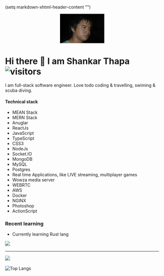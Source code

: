 (setq markdown-xhtml-header-content
      "<style type='text/css'>
a { text-decoration: none; }
a:hover { text-decoration: underline; }
</style>")
<div id="header" align="center">
<!--   <img src="https://media.giphy.com/media/M9gbBd9nbDrOTu1Mqx/giphy.gif" width="100"/> -->
  <img src="smile.gif"/>
</div>

# Hi there 👋 I am Shankar Thapa ![visitors](https://visitor-badge.glitch.me/badge?page_id=shankarthapa.git@github.com:shankarthapa/shankarthapa.git&left_color=green&right_color=red)

<p> I am full-stack software engineer. Love todo coding & travelling, swiming & scuba diving.</p>

#### Technical stack
- MEAN Stack
- MERN Stack
- Anuglar
- ReactJs
- JavaScript
- TypeScript
- CSS3
- NodeJs
- Socket.IO
- MongoDB
- MySQL
- Postgres
- Real time Applications, like LIVE streaming, multiplayer games
- Wowza media server
- WEBRTC
- AWS
- Docker
- NGINX
- Photoshop
- ActionScript

### Recent learning
- Currently learning Rust lang

<img src="https://media0.giphy.com/media/26tn33aiTi1jkl6H6/giphy.gif?cid=790b7611b76b3e24140963d91743ec8febc22dd8bae2d541&rid=giphy.gif&ct=g"/>

---

  <img float="right" height="180em" src="https://github-readme-stats.vercel.app/api?username=shankarthapa&show_icons=true&hide_border=true&&count_private=true&include_all_commits=true" />

[![Top Langs](https://github-readme-stats.vercel.app/api/top-langs/?username=shankarthapa)](https://github.com/shankarthapa)
  
    
  

  

  



<!--
**shankarthapa/shankarthapa** is a ✨ _special_ ✨ repository because its `README.md` (this file) appears on your GitHub profile.

Here are some ideas to get you started:

- 🔭 I’m currently working on ...
- 🌱 I’m currently learning ...
- 👯 I’m looking to collaborate on ...
- 🤔 I’m looking for help with ...
- 💬 Ask me about ...
- 📫 How to reach me: ...
- 😄 Pronouns: ...
- ⚡ Fun fact: ...
-->
